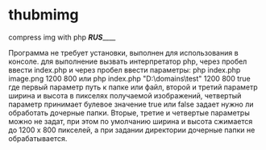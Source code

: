 # thubmimg
compress img with php
___________________________________________RUS_______________________________________________

Программа не требует установки, выполнен для использования в консоле.
для выполнение вызвать интерпретатор php, через пробел ввести index.php 
и через пробел ввести параметры:
php index.php image.png 1200 800 
или php index.php "D:\domains\test" 1200 800 true
где  первый параметр путь к папке или файл, второй и третий параметр 
ширина и высота в пикселях получаемой изображений, четвертый параметр
принимает булевое значение true или false задает нужно ли обработать
дочерные папки. Вторые, третие и четвертые параметры можно не задат, 
при этом по умолчанию ширина и высота сжимается до 1200 х 800 пикселей,
а при задании директории дочерные папки не обрабатывается.

